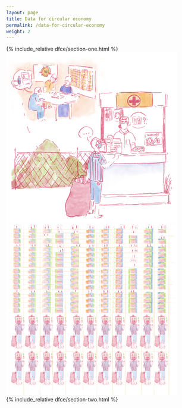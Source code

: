 ```yaml
---
layout: page
title: Data for circular economy
permalink: /data-for-circular-economy
weight: 2
---
```

<div class="section one">
<div class="content">
{% include_relative dfce/section-one.html %}
</div>
<div class="image">
<img src="assets/images/2-Illustration-policy-making-and-data.png" width="460"  />
</div>
</div>

<div class="section two">
<div class="image">
<img src="assets/images/3-Illustration-why-data.png" width="460"  />
</div>
<div class="content">
{% include_relative dfce/section-two.html %}
</div>
</div>
